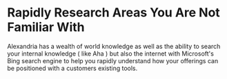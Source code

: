 
# Rapidly Research Areas You Are Not Familiar With

Alexandria has a wealth of world knowledge as well as the ability to search your internal knowledge ( like Aha ) but also the internet with Microsoft's Bing search engine to help you rapidly understand how your offerings can be positioned with a customers existing tools. 